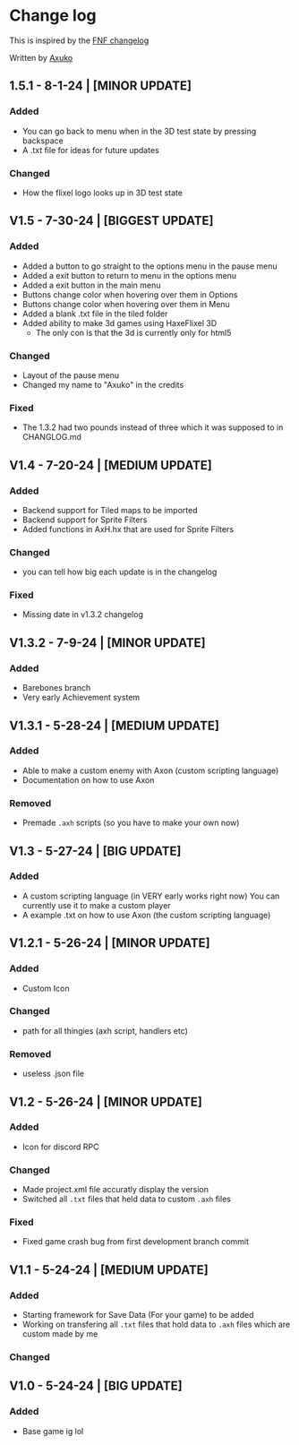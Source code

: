 # Change log
This is inspired by the [FNF changelog](https://github.com/FunkinCrew/Funkin/blob/main/CHANGELOG.md?plain=1)

Written by [Axuko](https://github.com/Ethan-makes-music?tab=repositories)

## 1.5.1 - 8-1-24 | [MINOR UPDATE]
### Added
- You can go back to menu when in the 3D test state by pressing backspace
- A .txt file for ideas for future updates
### Changed
- How the flixel logo looks up in 3D test state

## V1.5 - 7-30-24 | [BIGGEST UPDATE]
### Added
- Added a button to go straight to the options menu in the pause menu
- Added a exit button to return to menu in the options menu
- Added a exit button in the main menu
- Buttons change color when hovering over them in Options
- Buttons change color when hovering over them in Menu
- Added a blank .txt file in the tiled folder
- Added ability to make 3d games using HaxeFlixel 3D
    - The only con is that the 3d is currently only for html5
### Changed
- Layout of the pause menu
- Changed my name to "Axuko" in the credits
### Fixed
- The 1.3.2 had two pounds instead of three which it was supposed to in CHANGLOG.md

## V1.4 - 7-20-24 | [MEDIUM UPDATE]
### Added
- Backend support for Tiled maps to be imported
- Backend support for Sprite Filters
- Added functions in AxH.hx that are used for Sprite Filters
### Changed
- you can tell how big each update is in the changelog
### Fixed
- Missing date in v1.3.2 changelog


## V1.3.2 - 7-9-24 | [MINOR UPDATE]
### Added
- Barebones branch
- Very early Achievement system

## V1.3.1 - 5-28-24 | [MEDIUM UPDATE]
### Added
- Able to make a custom enemy with Axon (custom scripting language)
- Documentation on how to use Axon
### Removed
- Premade `.axh` scripts (so you have to make your own now)

## V1.3 - 5-27-24 | [BIG UPDATE]
### Added
- A custom scripting language (in VERY early works right now) You can currently use it to make a custom player
- A example .txt on how to use Axon (the custom scripting language)

## V1.2.1 - 5-26-24 | [MINOR UPDATE]
### Added
- Custom Icon
### Changed
- path for all thingies (axh script, handlers etc)
### Removed
- useless .json file

## V1.2 - 5-26-24 | [MINOR UPDATE]
### Added
- Icon for discord RPC
### Changed
- Made project.xml file accuratly display the version
- Switched all `.txt` files that held data to custom `.axh` files
### Fixed
- Fixed game crash bug from first development branch commit 

## V1.1 - 5-24-24 | [MEDIUM UPDATE]
### Added
- Starting framework for Save Data (For your game) to be added
- Working on transfering all `.txt` files that hold data to `.axh` files which are custom made by me
### Changed

## V1.0 - 5-24-24 | [BIG UPDATE]
### Added
- Base game ig lol
